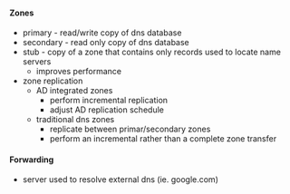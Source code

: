 #### Zones
- primary - read/write copy of dns database
- secondary - read only copy of dns database
- stub - copy of a zone that contains only records used to locate name servers
	- improves performance
- zone replication
	- AD integrated zones
		- perform incremental replication
		- adjust AD replication schedule
	- traditional dns zones
		- replicate between primar/secondary zones
		- perform an incremental rather than a complete zone transfer

#### Forwarding
- server used to resolve external dns (ie. google.com)